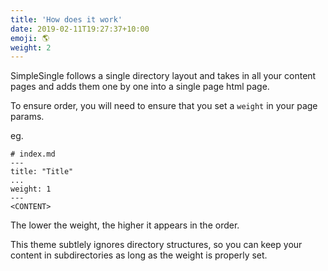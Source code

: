 ```yaml
---
title: 'How does it work'
date: 2019-02-11T19:27:37+10:00
emoji: 🌎️
weight: 2
---
```


SimpleSingle follows a single directory layout and takes in all your content pages and adds them one by one into a single page html page.

To ensure order, you will need to ensure that you set a `weight` in your page params.

eg.

```
# index.md
---
title: "Title"
...
weight: 1
---
<CONTENT>
```

The lower the weight, the higher it appears in the order.

This theme subtlely ignores directory structures, so you can keep your content in subdirectories as long as the weight is properly set.
